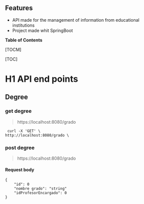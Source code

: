 ## Features

- API made for the management of information from educational institutions
- Project made whit SpringBoot



**Table of Contents**

[TOCM]

[TOC]

# H1 API end points
## Degree
### get degree

> https://localhost:8080/grado

	 curl -X 'GET' \
	http://localhost:8080/grado \

### post degree
> https://localhost:8080/grado

#### Request body

	{
		"id": 0
		"nombre grado": "string"
		"idProfesorEncargado": 0
	}

